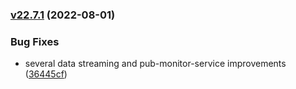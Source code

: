 ### [v22.7.1](https://github.com/idlab-discover/obelisk/compare/v22.7.0...v22.7.1) (2022-08-01)


### Bug Fixes

* several data streaming and pub-monitor-service improvements ([36445cf](https://github.com/idlab-discover/obelisk/commit/36445cf143a55d364fb0f9a42f88232d90f4c162))

